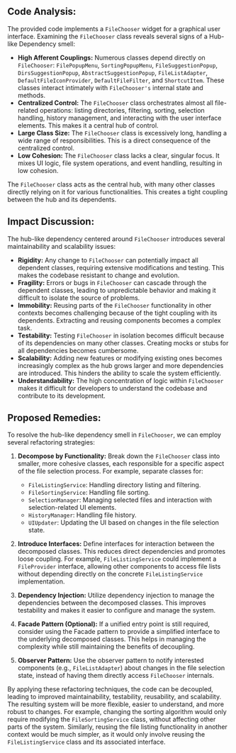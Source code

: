 ## Code Analysis:

The provided code implements a `FileChooser` widget for a graphical user interface. Examining the `FileChooser` class reveals several signs of a Hub-like Dependency smell:

-   **High Afferent Couplings:** Numerous classes depend directly on `FileChooser`: `FilePopupMenu`, `SortingPopupMenu`, `FileSuggestionPopup`, `DirsSuggestionPopup`, `AbstractSuggestionPopup`, `FileListAdapter`, `DefaultFileIconProvider`, `DefaultFileFilter`, and `ShortcutItem`. These classes interact intimately with `FileChooser's` internal state and methods.
-   **Centralized Control:** The `FileChooser` class orchestrates almost all file-related operations: listing directories, filtering, sorting, selection handling, history management, and interacting with the user interface elements. This makes it a central hub of control.
-   **Large Class Size:** The `FileChooser` class is excessively long, handling a wide range of responsibilities. This is a direct consequence of the centralized control.
-   **Low Cohesion:** The `FileChooser` class lacks a clear, singular focus. It mixes UI logic, file system operations, and event handling, resulting in low cohesion.

The `FileChooser` class acts as the central hub, with many other classes directly relying on it for various functionalities. This creates a tight coupling between the hub and its dependents.

## Impact Discussion:

The hub-like dependency centered around `FileChooser` introduces several maintainability and scalability issues:

-   **Rigidity:** Any change to `FileChooser` can potentially impact all dependent classes, requiring extensive modifications and testing. This makes the codebase resistant to change and evolution.
-   **Fragility:** Errors or bugs in `FileChooser` can cascade through the dependent classes, leading to unpredictable behavior and making it difficult to isolate the source of problems.
-   **Immobility:** Reusing parts of the `FileChooser` functionality in other contexts becomes challenging because of the tight coupling with its dependents. Extracting and reusing components becomes a complex task.
-   **Testability:** Testing `FileChooser` in isolation becomes difficult because of its dependencies on many other classes. Creating mocks or stubs for all dependencies becomes cumbersome.
-   **Scalability:** Adding new features or modifying existing ones becomes increasingly complex as the hub grows larger and more dependencies are introduced. This hinders the ability to scale the system efficiently.
-   **Understandability:** The high concentration of logic within `FileChooser` makes it difficult for developers to understand the codebase and contribute to its development.

## Proposed Remedies:

To resolve the hub-like dependency smell in `FileChooser`, we can employ several refactoring strategies:

1. **Decompose by Functionality:** Break down the `FileChooser` class into smaller, more cohesive classes, each responsible for a specific aspect of the file selection process. For example, separate classes for:

    - `FileListingService`: Handling directory listing and filtering.
    - `FileSortingService`: Handling file sorting.
    - `SelectionManager`: Managing selected files and interaction with selection-related UI elements.
    - `HistoryManager`: Handling file history.
    - `UIUpdater`: Updating the UI based on changes in the file selection state.

2. **Introduce Interfaces:** Define interfaces for interaction between the decomposed classes. This reduces direct dependencies and promotes loose coupling. For example, `FileListingService` could implement a `FileProvider` interface, allowing other components to access file lists without depending directly on the concrete `FileListingService` implementation.

3. **Dependency Injection:** Utilize dependency injection to manage the dependencies between the decomposed classes. This improves testability and makes it easier to configure and manage the system.

4. **Facade Pattern (Optional):** If a unified entry point is still required, consider using the Facade pattern to provide a simplified interface to the underlying decomposed classes. This helps in managing the complexity while still maintaining the benefits of decoupling.

5. **Observer Pattern:** Use the observer pattern to notify interested components (e.g., `FileListAdapter`) about changes in the file selection state, instead of having them directly access `FileChooser` internals.

By applying these refactoring techniques, the code can be decoupled, leading to improved maintainability, testability, reusability, and scalability. The resulting system will be more flexible, easier to understand, and more robust to changes. For example, changing the sorting algorithm would only require modifying the `FileSortingService` class, without affecting other parts of the system. Similarly, reusing the file listing functionality in another context would be much simpler, as it would only involve reusing the `FileListingService` class and its associated interface.
